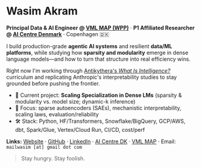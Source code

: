# Wasim Akram

**Principal Data & AI Engineer @ [VML MAP (WPP)](https://www.vml.com/)** · **P1 Affiliated Researcher @ [AI Centre Denmark](https://www.aicentre.dk/)** · Copenhagen 🇩🇰

I build production-grade **agentic AI systems** and resilient **data/ML platforms**, while studying how **sparsity and modularity** emerge in dense language models—and how to turn that structure into real efficiency wins.

Right now I'm working through [Antikythera's *What Is Intelligence?*](https://whatisintelligence.antikythera.org/) curriculum and replicating Anthropic's interpretability studies to stay grounded before pushing the frontier.

- 🔬 Current project: **Scaling Specialization in Dense LMs** (sparsity & modularity vs. model size; dynamic-k inference)
- 🧠 Focus: sparse autoencoders (SAEs), mechanistic interpretability, scaling laws, evaluation/reliability
- 🛠️ Stack: Python, HF/Transformers, Snowflake/BigQuery, GCP/AWS, dbt, Spark/Glue, Vertex/Cloud Run, CI/CD, cost/perf

**Links:** [Website](https://wasim.github.io) · [GitHub](https://github.com/wasim) · [LinkedIn](https://www.linkedin.com/in/wasimakram/?originalSubdomain=dk) · [AI Centre DK](https://www.aicentre.dk/) · [VML MAP](https://www.vml.com/) · Email: `mailwasim [at] gmail dot com`

> Stay hungry. Stay foolish.

